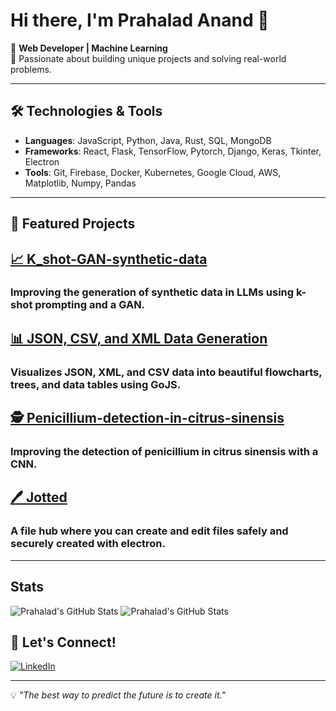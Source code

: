 # Hi there, I'm Prahalad Anand 👋

🚀 **Web Developer | Machine Learning**  
🌟 Passionate about building unique projects and solving real-world problems.  

---

## 🛠️ Technologies & Tools
- **Languages**: JavaScript, Python, Java, Rust, SQL, MongoDB
- **Frameworks**: React, Flask, TensorFlow, Pytorch, Django, Keras, Tkinter, Electron
- **Tools**: Git, Firebase, Docker, Kubernetes, Google Cloud, AWS, Matplotlib, Numpy, Pandas

---

## 🌟 Featured Projects
## [📈 K_shot-GAN-synthetic-data](https://github.com/PPilot2/k_shot-GAN-synthetic-data)
### Improving the generation of synthetic data in LLMs using k-shot prompting and a GAN.

## [📊 JSON, CSV, and XML Data Generation](https://github.com/PPilot2/JSON-Visualizer)
### Visualizes JSON, XML, and CSV data into beautiful flowcharts, trees, and data tables using GoJS.

## [🕵️ Penicillium-detection-in-citrus-sinensis](https://github.com/PPilot2/Penicillium-detection-in-citrus-sinensis)
### Improving the detection of penicillium in citrus sinensis with a CNN.

## [🖊️ Jotted](https://github.com/PPilot2/Jotted)
### A file hub where you can create and edit files safely and securely created with electron.
---

## Stats
![Prahalad's GitHub Stats](https://github-readme-stats.vercel.app/api?username=PPilot2&show_icons=true&theme=gruvbox)
![Prahalad's GitHub Stats](https://github-readme-stats.vercel.app/api/top-langs?username=PPilot2&show_icons=true&theme=gruvbox&layout=compact)

## 🎯 Let's Connect!
[![LinkedIn](https://img.shields.io/badge/LinkedIn-0077B5?logo=linkedin&logoColor=white)](https://www.linkedin.com/in/prahalad-anand-524636297/)  

---

💡 *"The best way to predict the future is to create it."*

